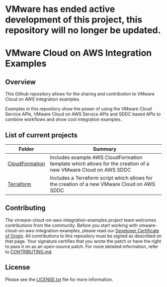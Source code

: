 # VMware has ended active development of this project, this repository will no longer be updated.

# VMware Cloud on AWS Integration Examples

## Overview
This Github repository allows for the sharing and contribution to VMware Cloud on AWS Integration examples.

Examples in this repository show the power of using the VMware Cloud Service APIs, VMware Cloud on AWS Service APIs and SDDC based APIs to combine workflows and show cool integration examples.

## List of current projects

| Folder         | Summary     |
| -------------- |-------------|
| [CloudFormation](CloudFormation) | Includes example AWS CloudFormation template which allows for the creation of a new VMware Cloud on AWS SDDC |
| [Terraform](Terraform)      | Includes a Terraform script which allows for the creation of a new VMware Cloud on AWS SDDC     |

## Contributing

The vmware-cloud-on-aws-integration-examples project team welcomes contributions from the community. Before you start working with vmware-cloud-on-aws-integration-examples, please read our [Developer Certificate of Origin](https://cla.vmware.com/dco). All contributions to this repository must be signed as described on that page. Your signature certifies that you wrote the patch or have the right to pass it on as an open-source patch. For more detailed information, refer to [CONTRIBUTING.md](CONTRIBUTING.md).

## License
Please see the [LICENSE.txt](LICENSE.txt) file for more information.

